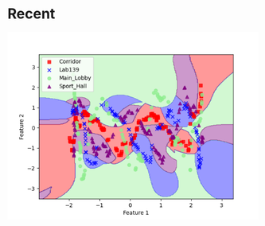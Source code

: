 # Recent

![svm model predictions on dimensionally reduced data](HW/HW2/SmithEvanEE4331HW2/Part1/Results/_decisionregions.png)
